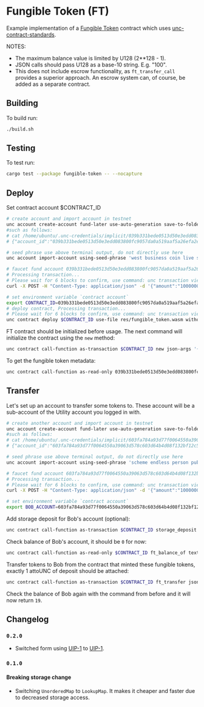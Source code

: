 Fungible Token (FT)
===================

Example implementation of a [Fungible Token] contract which uses [unc-contract-standards].

  [Fungible Token]: https://xxx.io/Standards/Tokens/FungibleTokenCore.html
  [unc-contract-standards]: https://github.com/utnet-org/utility-sdk-rs/tree/master/unc-contract-standards

NOTES:

- The maximum balance value is limited by U128 (2**128 - 1).
- JSON calls should pass U128 as a base-10 string. E.g. "100".
- This does not include escrow functionality, as `ft_transfer_call` provides a superior approach. An escrow system can, of course, be added as a separate contract.

## Building

To build run:

```bash
./build.sh
```

## Testing

To test run:

```bash
cargo test --package fungible-token -- --nocapture
```

## Deploy

Set contract account $CONTRACT_ID

```sh
# create account and import account in testnet
unc account create-account fund-later use-auto-generation save-to-folder /home/ubuntu/.unc-credentials/implicit
#such as follows: 
# cat /home/ubuntu/.unc-credentials/implicit/039b331bede0513d50e3edd083800fc9057da0a519aaf5a26efa2ef2e3c236a4.json
# {"account_id":"039b331bede0513d50e3edd083800fc9057da0a519aaf5a26efa2ef2e3c236a4","master_seed_phrase":"west business coin live small thing lounge own orient artwork cousin rubber","private_key":"ed25519:2QcdBynQVfjGXujiq2jGwobwUkqx9933d8UYnZwk7WTAZkjV5wAkwVGi2j6rAYwrmKuCmTNKjWS4xw6pDMDmvLLb","public_key":"ed25519:F5Uyx1P13aKwXRSdfxTjNe13H2ZgPryJGESF6CV7arP","seed_phrase_hd_path":"m/44'/397'/0'"}

# seed phrase use above terminal output, do not directly use here
unc account import-account using-seed-phrase 'west business coin live small thing lounge own orient artwork cousin rubber' --seed-phrase-hd-path 'm/44'\''/397'\''/0'\''' network-config testnet

# faucet fund account 039b331bede0513d50e3edd083800fc9057da0a519aaf5a26efa2ef2e3c236a4
# Processing transaction...
# Please wait for 6 blocks to confirm, use command: unc transaction view-status <tx_hash>
curl -X POST -H "Content-Type: application/json" -d '{"amount":"10000000000000000000000000", "receiverId":"93c6113b5ec60eb0cf9fc8556397bf9dd56ae1792df61ae3520193b07898fbf0", "contractId":"4e0375672ec30f2efe3a6c5a14ff81d37f1271c439501eac2fb445df262b2c32"}' https://unc-faucet.xyz666.org/api/faucet/tokens

# set environment variable `contract account`
export CONTRACT_ID=039b331bede0513d50e3edd083800fc9057da0a519aaf5a26efa2ef2e3c236a4
# deploy contract, Processing transaction...
# Please wait for 6 blocks to confirm, use command: unc transaction view-status <tx_hash>
unc contract deploy $CONTRACT_ID use-file res/fungible_token.wasm without-init-call network-config testnet sign-with-legacy-keychain send
```

FT contract should be initialized before usage.
The next command will initialize the contract using the `new` method:

```bash
unc contract call-function as-transaction $CONTRACT_ID new json-args '{"owner_id": "'$CONTRACT_ID'", "total_supply": "1000000000000000", "metadata": { "spec": "ft-1.0.0", "name": "Example Token Name", "symbol": "EXLT", "decimals": 8 }}' prepaid-gas '300 TeraGas' attached-deposit '0 unc' sign-as $CONTRACT_ID network-config testnet sign-with-legacy-keychain send
```

To get the fungible token metadata:

```bash
unc contract call-function as-read-only 039b331bede0513d50e3edd083800fc9057da0a519aaf5a26efa2ef2e3c236a4 ft_metadata text-args '' network-config testnet now
```

## Transfer

Let's set up an account to transfer some tokens to. These account will be a sub-account of the Utility account you logged in with.

```sh
# create another account and import account in testnet
unc account create-account fund-later use-auto-generation save-to-folder /home/ubuntu/.unc-credentials/implicit
#such as follows: 
# cat /home/ubuntu/.unc-credentials/implicit/603fa784a93d77f0064550a39063d578c603d64b4d08f132bf12c5fd4fef4a5b.json
# {"account_id":"603fa784a93d77f0064550a39063d578c603d64b4d08f132bf12c5fd4fef4a5b","master_seed_phrase":"scheme endless person public tiger uncover inside quantum naive unit organ harbor","private_key":"ed25519:EAuK9PALxv3kwe24PvA68unp5EU8dLTuYPreXeq1gnVjgcya4B2dd8qPRkn4KM9qhCY7zL5QQXoCRJZMe6HvsWS","public_key":"ed25519:7UiSF7ktiRgR2tuHMwGrCBdmyDDFdFbs5xnyxsLmnNHY","seed_phrase_hd_path":"m/44'/397'/0'"}

# seed phrase use above terminal output, do not directly use here
unc account import-account using-seed-phrase 'scheme endless person public tiger uncover inside quantum naive unit organ harbor' --seed-phrase-hd-path 'm/44'\''/397'\''/0'\''' network-config testnet

# faucet fund account 603fa784a93d77f0064550a39063d578c603d64b4d08f132bf12c5fd4fef4a5b `10 unc`
# Processing transaction...
# Please wait for 6 blocks to confirm, use command: unc transaction view-status <tx_hash>
curl -X POST -H "Content-Type: application/json" -d '{"amount":"10000000000000000000000000", "receiverId":"603fa784a93d77f0064550a39063d578c603d64b4d08f132bf12c5fd4fef4a5b", "contractId":"4e0375672ec30f2efe3a6c5a14ff81d37f1271c439501eac2fb445df262b2c32"}' https://unc-faucet.xyz666.org/api/faucet/tokens

# set environment variable `contract account`
export BOB_ACCOUNT=603fa784a93d77f0064550a39063d578c603d64b4d08f132bf12c5fd4fef4a5b
```

Add storage deposit for Bob's account (optional):

```sh
unc contract call-function as-transaction $CONTRACT_ID storage_deposit json-args '{}' prepaid-gas '300 TeraGas' attached-deposit '1 unc' sign-as $BOB_ACCOUNT network-config testnet sign-with-legacy-keychain send
```

Check balance of Bob's account, it should be `0` for now:

```sh
unc contract call-function as-read-only $CONTRACT_ID ft_balance_of text-args '{"account_id": "'$BOB_ACCOUNT'"}' network-config testnet now
```

Transfer tokens to Bob from the contract that minted these fungible tokens, exactly 1 attoUNC of deposit should be attached:

```sh
unc contract call-function as-transaction $CONTRACT_ID ft_transfer json-args '{"receiver_id": "'$BOB_ACCOUNT'", "amount": "19"}' prepaid-gas '300 TeraGas' attached-deposit '0.000000000000000000000001 unc' sign-as $CONTRACT_ID network-config testnet sign-with-legacy-keychain send

```

Check the balance of Bob again with the command from before and it will now return `19`.

## Changelog

### `0.2.0`

- Switched form using [UIP-1](https://github.com/utnet-org/UIPs/pull/1) to [UIP-1](https://github.com/utnet-org/UIPs/issues/141).

### `0.1.0`

#### Breaking storage change

- Switching `UnorderedMap` to `LookupMap`. It makes it cheaper and faster due to decreased storage access.
